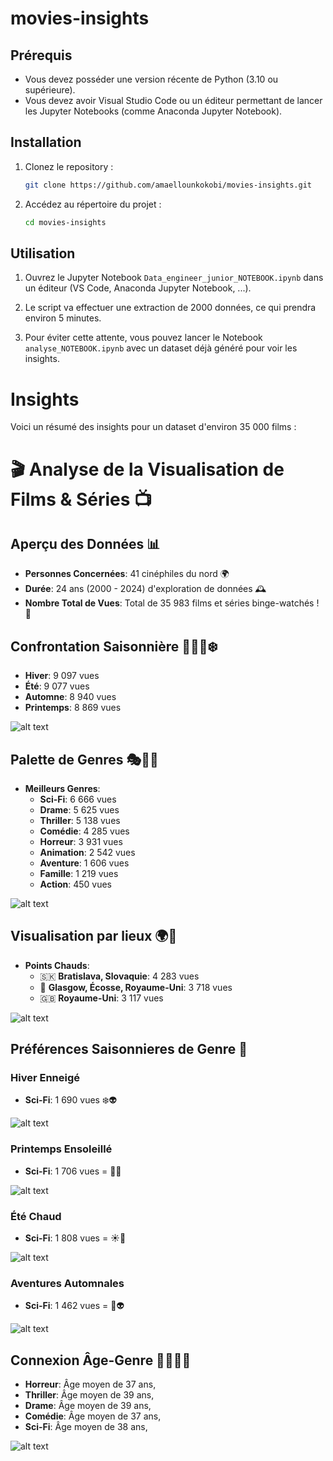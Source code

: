# movies-insights

## Prérequis

- Vous devez posséder une version récente de Python (3.10 ou supérieure).
- Vous devez avoir Visual Studio Code ou un éditeur permettant de lancer les Jupyter Notebooks (comme Anaconda Jupyter Notebook).

## Installation

1. Clonez le repository :

    ```bash
    git clone https://github.com/amaellounkokobi/movies-insights.git
    ```

2. Accédez au répertoire du projet :

    ```bash
    cd movies-insights
    ```

## Utilisation

1. Ouvrez le Jupyter Notebook `Data_engineer_junior_NOTEBOOK.ipynb` dans un éditeur (VS Code, Anaconda Jupyter Notebook, ...).

2. Le script va effectuer une extraction de 2000 données, ce qui prendra environ 5 minutes.

3. Pour éviter cette attente, vous pouvez lancer le Notebook `analyse_NOTEBOOK.ipynb` avec un dataset déjà généré pour voir les insights.

# Insights 

Voici un résumé des insights pour un dataset d'environ 35 000 films :

# 🎬 Analyse de la Visualisation de Films & Séries 📺

## Aperçu des Données 📊

- **Personnes Concernées**: 41 cinéphiles du nord 🌍
- **Durée**: 24 ans (2000 - 2024) d'exploration de données 🕰️
- **Nombre Total de Vues**: Total de 35 983 films et séries binge-watchés ! 🍿

## Confrontation Saisonnière 🌱🌞🍁❄️

- **Hiver**: 9 097 vues 
- **Été**: 9 077 vues
- **Automne**: 8 940 vues
- **Printemps**: 8 869 vues
  
![alt text](https://github.com/amaellounkokobi/movies-insights/blob/main/plot-images/img1.png?raw=true)
## Palette de Genres 🎭🚀👻

- **Meilleurs Genres**:
  - **Sci-Fi**: 6 666 vues
  - **Drame**: 5 625 vues
  - **Thriller**: 5 138 vues
  - **Comédie**: 4 285 vues
  - **Horreur**: 3 931 vues
  - **Animation**: 2 542 vues
  - **Aventure**: 1 606 vues
  - **Famille**: 1 219 vues
  - **Action**: 450 vues
    
![alt text](https://github.com/amaellounkokobi/movies-insights/blob/main/plot-images/img2.png?raw=true)
## Visualisation par lieux 🌍🎥

- **Points Chauds**:
  - 🇸🇰 **Bratislava, Slovaquie**: 4 283 vues
  - 🏴 **Glasgow, Écosse, Royaume-Uni**: 3 718 vues
  - 🇬🇧 **Royaume-Uni**: 3 117 vues
    
![alt text](https://github.com/amaellounkokobi/movies-insights/blob/main/plot-images/img3.png?raw=true)
## Préférences Saisonnieres de Genre 🌟

### Hiver Enneigé
- **Sci-Fi**: 1 690 vues ❄️👽
  
![alt text](https://github.com/amaellounkokobi/movies-insights/blob/main/plot-images/img4.png?raw=true)
### Printemps Ensoleillé
- **Sci-Fi**: 1 706 vues = 🌸🚀
  
![alt text](https://github.com/amaellounkokobi/movies-insights/blob/main/plot-images/img5.png?raw=true)
### Été Chaud
- **Sci-Fi**: 1 808 vues = ☀️👾
  
![alt text](https://github.com/amaellounkokobi/movies-insights/blob/main/plot-images/img6.png?raw=true)
### Aventures Automnales
- **Sci-Fi**: 1 462 vues = 🍁👽
  
![alt text](https://github.com/amaellounkokobi/movies-insights/blob/main/plot-images/img7.png?raw=true)
## Connexion Âge-Genre 🧑‍🎤🧟‍♂️

- **Horreur**: Âge moyen de 37 ans,
- **Thriller**: Âge moyen de 39 ans,
- **Drame**: Âge moyen de 39 ans,
- **Comédie**: Âge moyen de 37 ans,
- **Sci-Fi**: Âge moyen de 38 ans,
  
![alt text](https://github.com/amaellounkokobi/movies-insights/blob/main/plot-images/img8.png?raw=true)

